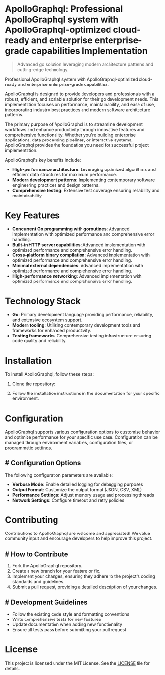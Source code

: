 <!-- fallback_ApolloGraphql_20250807023617_21854 -->

# ApolloGraphql: Professional ApolloGraphql system with ApolloGraphql-optimized cloud-ready and enterprise enterprise-grade capabilities Implementation
> Advanced go solution leveraging modern architecture patterns and cutting-edge technology.

Professional ApolloGraphql system with ApolloGraphql-optimized cloud-ready and enterprise enterprise-grade capabilities.

ApolloGraphql is designed to provide developers and professionals with a robust, efficient, and scalable solution for their go development needs. This implementation focuses on performance, maintainability, and ease of use, incorporating industry best practices and modern software architecture patterns.

The primary purpose of ApolloGraphql is to streamline development workflows and enhance productivity through innovative features and comprehensive functionality. Whether you're building enterprise applications, data processing pipelines, or interactive systems, ApolloGraphql provides the foundation you need for successful project implementation.

ApolloGraphql's key benefits include:

* **High-performance architecture**: Leveraging optimized algorithms and efficient data structures for maximum performance.
* **Modern development patterns**: Implementing contemporary software engineering practices and design patterns.
* **Comprehensive testing**: Extensive test coverage ensuring reliability and maintainability.

# Key Features

* **Concurrent Go programming with goroutines**: Advanced implementation with optimized performance and comprehensive error handling.
* **Built-in HTTP server capabilities**: Advanced implementation with optimized performance and comprehensive error handling.
* **Cross-platform binary compilation**: Advanced implementation with optimized performance and comprehensive error handling.
* **Minimal external dependencies**: Advanced implementation with optimized performance and comprehensive error handling.
* **High-performance networking**: Advanced implementation with optimized performance and comprehensive error handling.

# Technology Stack

* **Go**: Primary development language providing performance, reliability, and extensive ecosystem support.
* **Modern tooling**: Utilizing contemporary development tools and frameworks for enhanced productivity.
* **Testing frameworks**: Comprehensive testing infrastructure ensuring code quality and reliability.

# Installation

To install ApolloGraphql, follow these steps:

1. Clone the repository:


2. Follow the installation instructions in the documentation for your specific environment.

# Configuration

ApolloGraphql supports various configuration options to customize behavior and optimize performance for your specific use case. Configuration can be managed through environment variables, configuration files, or programmatic settings.

## # Configuration Options

The following configuration parameters are available:

* **Verbose Mode**: Enable detailed logging for debugging purposes
* **Output Format**: Customize the output format (JSON, CSV, XML)
* **Performance Settings**: Adjust memory usage and processing threads
* **Network Settings**: Configure timeout and retry policies

# Contributing

Contributions to ApolloGraphql are welcome and appreciated! We value community input and encourage developers to help improve this project.

## # How to Contribute

1. Fork the ApolloGraphql repository.
2. Create a new branch for your feature or fix.
3. Implement your changes, ensuring they adhere to the project's coding standards and guidelines.
4. Submit a pull request, providing a detailed description of your changes.

## # Development Guidelines

* Follow the existing code style and formatting conventions
* Write comprehensive tests for new features
* Update documentation when adding new functionality
* Ensure all tests pass before submitting your pull request

# License

This project is licensed under the MIT License. See the [LICENSE](https://github.com/sandibrrm/ApolloGraphql/blob/main/LICENSE) file for details.
